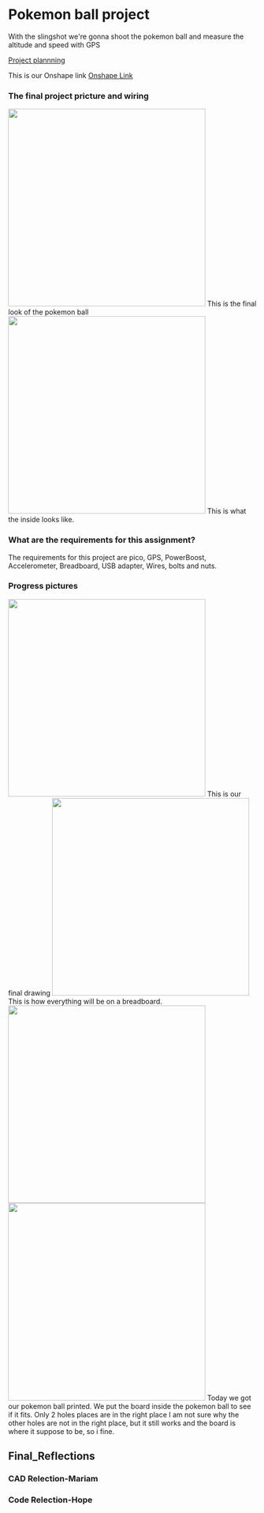 # Pokemon ball project
With the slingshot we're gonna shoot the pokemon ball and measure the altitude and speed with GPS


[Project plannning](https://docs.google.com/document/d/18q5UjC7FsxY_L4OF8gpAkfut8QNd4xaJmoQvEK5Y6iM/edit#)

This is our Onshape link 
[Onshape Link](https://cvilleschools.onshape.com/documents?resourceType=resourcecompanyowner&nodeId=5ec2efaff0809e0f42510b50)

### The final project pricture and wiring
<img src="https://github.com/hgeorge82/UFO-Drone/blob/main/Pictures/the%20final%20look.png?raw=true" width="400">
This is the final look of the pokemon ball

<img src="https://github.com/hgeorge82/UFO-Drone/blob/main/Pictures/inside%20the%20pokemon%20ball.png?raw=true" width="400">
This is what the inside looks like. 

### What are the requirements for this assignment?
The requirements for this project are pico, GPS, PowerBoost, Accelerometer, Breadboard, USB adapter, Wires, bolts and nuts.

### Progress pictures
<img src="https://github.com/hgeorge82/UFO-Drone/blob/main/Pictures/project%20planning%20drawing%20%20(2).jpg?raw=true" width="400">
This is our final drawing 
<img src="https://github.com/hgeorge82/UFO-Drone/blob/main/Pictures/breadboard.jpg?raw=true" width="400">
This is how everything will be on a breadboard.
<img src="https://github.com/hgeorge82/UFO-Drone/blob/main/Pictures/printed.jpg?raw=true" width="400">
<img src="https://github.com/hgeorge82/UFO-Drone/blob/main/Pictures/inside.jpg?raw=true" width="400"> 
Today we got our pokemon ball printed. We put the board inside the pokemon ball to see if it fits. Only 2 holes places are in the right place I am not sure why the other holes are not in the right place, but it still works and the board is where it suppose to be, so i fine. 


## Final_Reflections

### CAD Relection-Mariam

### Code Relection-Hope
